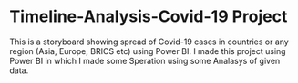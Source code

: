 # Timeline-Analysis-Covid-19 Project
This is a storyboard showing spread of Covid-19 cases in countries or
any region (Asia, Europe, BRICS etc) using Power BI.
I made this project using Power BI in which I made some Speration using some Analasys of given data.
